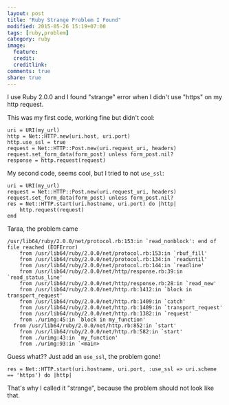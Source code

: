 ```yaml
---
layout: post
title: "Ruby Strange Problem I Found"
modified: 2015-05-26 15:19+07:00
tags: [ruby,problem]
category: ruby
image:
  feature:
  credit:
  creditlink:
comments: true
share: true
---
```


I use Ruby 2.0.0 and I found "strange" error when I didn't use "https" on my http request.

This was my first code, working fine but didn't cool:

    uri = URI(my_url)
    http = Net::HTTP.new(uri.host, uri.port)
    http.use_ssl = true
    request = Net::HTTP::Post.new(uri.request_uri, headers)
    request.set_form_data(form_post) unless form_post.nil?
    response = http.request(request)

My second code, seems cool, but I tried to not `use_ssl`:

    uri = URI(my_url)
    request = Net::HTTP::Post.new(uri.request_uri, headers)
    request.set_form_data(form_post) unless form_post.nil?
    res = Net::HTTP.start(uri.hostname, uri.port) do |http|
        http.request(request)
    end

Taraa, the problem came

    /usr/lib64/ruby/2.0.0/net/protocol.rb:153:in `read_nonblock': end of file reached (EOFError)
    	from /usr/lib64/ruby/2.0.0/net/protocol.rb:153:in `rbuf_fill'
    	from /usr/lib64/ruby/2.0.0/net/protocol.rb:134:in `readuntil'
    	from /usr/lib64/ruby/2.0.0/net/protocol.rb:144:in `readline'
    	from /usr/lib64/ruby/2.0.0/net/http/response.rb:39:in `read_status_line'
    	from /usr/lib64/ruby/2.0.0/net/http/response.rb:28:in `read_new'
    	from /usr/lib64/ruby/2.0.0/net/http.rb:1412:in `block in transport_request'
    	from /usr/lib64/ruby/2.0.0/net/http.rb:1409:in `catch'
    	from /usr/lib64/ruby/2.0.0/net/http.rb:1409:in `transport_request'
    	from /usr/lib64/ruby/2.0.0/net/http.rb:1382:in `request'
    	from ./urimg:45:in `block in my_function'
      from /usr/lib64/ruby/2.0.0/net/http.rb:852:in `start'
    	from /usr/lib64/ruby/2.0.0/net/http.rb:582:in `start'
    	from ./urimg:43:in `my_function'
    	from ./urimg:93:in `<main>

Guess what?? Just add an `use_ssl`, the problem gone!

    res = Net::HTTP.start(uri.hostname, uri.port, :use_ssl => uri.scheme == 'https') do |http|

That's why I called it "strange", because the problem should not look like that.
